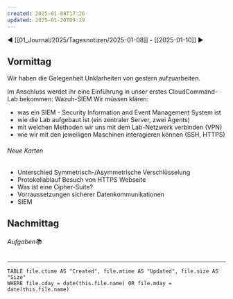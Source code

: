 ```yaml
---
created: 2025-01-08T17:26
updated: 2025-01-20T09:29
---
```

◀ [[01_Journal/2025/Tagesnotizen/2025-01-08]] - [[2025-01-10]] ▶
## Vormittag
Wir haben die Gelegenheit Unklarheiten von gestern aufzuarbeiten.

Im Anschluss werdet ihr eine Einführung in unser erstes CloudCommand-Lab bekommen: Wazuh-SIEM
Wir müssen klären:
* was ein SIEM - Security Information and Event Management System ist
* wie die Lab aufgebaut ist (ein zentraler Server, zwei Agents)
* mit welchen Methoden wir uns mit dem Lab-Netzwerk verbinden (VPN)
* wie wir mit den jeweiligen Maschinen interagieren können (SSH, HTTPS)
###### Neue Karten
* Unterschied Symmetrisch-/Asymmetrische Verschlüsselung
* Protokollablauf Besuch von HTTPS Webseite
* Was ist eine Cipher-Suite?
* Vorraussetzungen sicherer Datenkommunikationen
* SIEM
## Nachmittag
###### Aufgaben📚

---
```dataview
TABLE file.ctime AS "Created", file.mtime AS "Updated", file.size AS "Size" 
WHERE file.cday = date(this.file.name) OR file.mday = date(this.file.name) 
```
